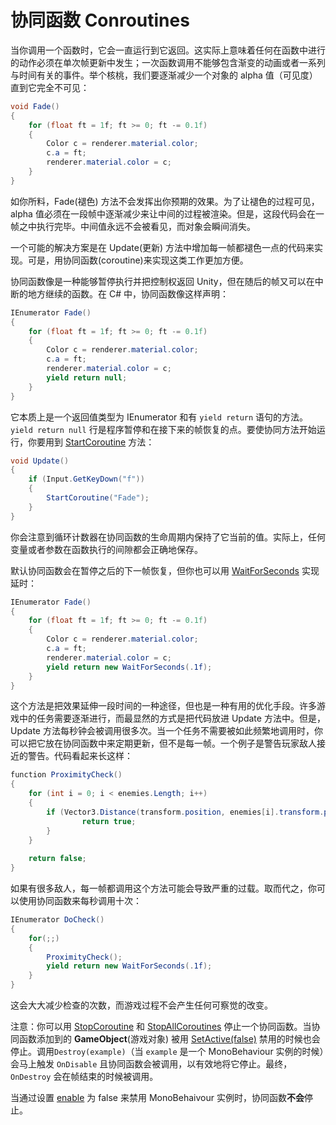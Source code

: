 # 协同函数 Conroutines

当你调用一个函数时，它会一直运行到它返回。这实际上意味着任何在函数中进行的动作必须在单次帧更新中发生；一次函数调用不能够包含渐变的动画或者一系列与时间有关的事件。举个核桃，我们要逐渐减少一个对象的 alpha 值（可见度）直到它完全不可见：

```cs
void Fade() 
{
    for (float ft = 1f; ft >= 0; ft -= 0.1f) 
    {
        Color c = renderer.material.color;
        c.a = ft;
        renderer.material.color = c;
    }
}
```

如你所料，Fade(褪色) 方法不会发挥出你预期的效果。为了让褪色的过程可见，alpha 值必须在一段帧中逐渐减少来让中间的过程被渲染。但是，这段代码会在一帧之中执行完毕。中间值永远不会被看见，而对象会瞬间消失。

一个可能的解决方案是在 Update(更新) 方法中增加每一帧都褪色一点的代码来实现。可是，用协同函数(coroutine)来实现这类工作更加方便。

协同函数像是一种能够暂停执行并把控制权返回 Unity，但在随后的帧又可以在中断的地方继续的函数。在 C# 中，协同函数像这样声明：

```cs
IEnumerator Fade() 
{
    for (float ft = 1f; ft >= 0; ft -= 0.1f) 
    {
        Color c = renderer.material.color;
        c.a = ft;
        renderer.material.color = c;
        yield return null;
    }
}
```

它本质上是一个返回值类型为 IEnumerator 和有 `yield return` 语句的方法。`yield return null` 行是程序暂停和在接下来的帧恢复的点。要使协同方法开始运行，你要用到 [StartCoroutine](https://docs.unity3d.com/ScriptReference/MonoBehaviour.StartCoroutine.html) 方法：

```cs
void Update()
{
    if (Input.GetKeyDown("f")) 
    {
        StartCoroutine("Fade");
    }
}
```

你会注意到循环计数器在协同函数的生命周期内保持了它当前的值。实际上，任何变量或者参数在函数执行的间隙都会正确地保存。

默认协同函数会在暂停之后的下一帧恢复，但你也可以用 [WaitForSeconds](https://docs.unity3d.com/ScriptReference/WaitForSeconds.html) 实现延时：

```cs
IEnumerator Fade() 
{
    for (float ft = 1f; ft >= 0; ft -= 0.1f) 
    {
        Color c = renderer.material.color;
        c.a = ft;
        renderer.material.color = c;
        yield return new WaitForSeconds(.1f);
    }
}
```

这个方法是把效果延伸一段时间的一种途径，但也是一种有用的优化手段。许多游戏中的任务需要逐渐进行，而最显然的方式是把代码放进 Update 方法中。但是，Update 方法每秒钟会被调用很多次。当一个任务不需要被如此频繁地调用时，你可以把它放在协同函数中来定期更新，但不是每一帧。一个例子是警告玩家敌人接近的警告。代码看起来长这样：

```cs
function ProximityCheck() 
{
    for (int i = 0; i < enemies.Length; i++)
    {
        if (Vector3.Distance(transform.position, enemies[i].transform.position) < dangerDistance) {
                return true;
        }
    }
    
    return false;
}
```

如果有很多敌人，每一帧都调用这个方法可能会导致严重的过载。取而代之，你可以使用协同函数来每秒调用十次：

```cs
IEnumerator DoCheck() 
{
    for(;;) 
    {
        ProximityCheck();
        yield return new WaitForSeconds(.1f);
    }
}
```

这会大大减少检查的次数，而游戏过程不会产生任何可察觉的改变。

注意：你可以用 [StopCoroutine](https://docs.unity3d.com/ScriptReference/MonoBehaviour.StopCoroutine.html) 和 [StopAllCoroutines](https://docs.unity3d.com/ScriptReference/MonoBehaviour.StopAllCoroutines.html) 停止一个协同函数。当协同函数添加到的 **GameObject**(游戏对象) 被用 [SetActive(false)](https://docs.unity3d.com/ScriptReference/GameObject.SetActive.html) 禁用的时候也会停止。调用`Destroy(example)`（当 `example` 是一个 MonoBehaviour 实例的时候）会马上触发 `OnDisable` 且协同函数会被调用，以有效地将它停止。最终，`OnDestroy` 会在帧结束的时候被调用。

当通过设置 [enable](https://docs.unity3d.com/ScriptReference/Behaviour-enabled.html) 为 false 来禁用 MonoBehaivour 实例时，协同函数**不会**停止。